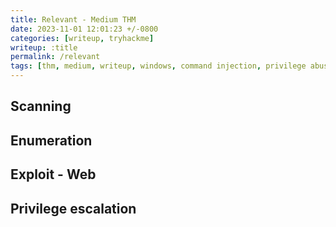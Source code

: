 ```yaml
---
title: Relevant - Medium THM
date: 2023-11-01 12:01:23 +/-0800
categories: [writeup, tryhackme]
writeup: :title
permalink: /relevant
tags: [thm, medium, writeup, windows, command injection, privilege abuse]     # TAG names should always be lowercase
---
```


## Scanning
## Enumeration
## Exploit - Web
## Privilege escalation